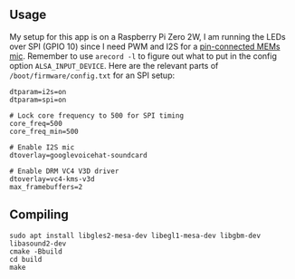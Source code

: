 
## Usage

My setup for this app is on a Raspberry Pi Zero 2W, I am running the LEDs over SPI (GPIO 10) since I need PWM and I2S for a [pin-connected MEMs mic](https://learn.adafruit.com/adafruit-i2s-mems-microphone-breakout/raspberry-pi-wiring-test). Remember to use `arecord -l` to figure out what to put in the config option `ALSA_INPUT_DEVICE`. Here are the relevant parts of `/boot/firmware/config.txt` for an SPI setup:

```
dtparam=i2s=on
dtparam=spi=on

# Lock core frequency to 500 for SPI timing
core_freq=500
core_freq_min=500

# Enable I2S mic
dtoverlay=googlevoicehat-soundcard

# Enable DRM VC4 V3D driver
dtoverlay=vc4-kms-v3d
max_framebuffers=2
```

## Compiling

```
sudo apt install libgles2-mesa-dev libegl1-mesa-dev libgbm-dev libasound2-dev
cmake -Bbuild
cd build
make
```